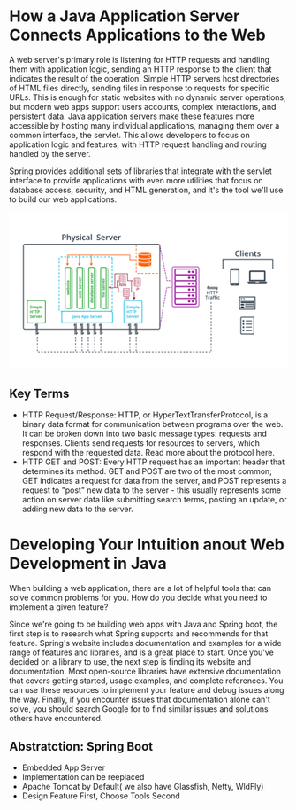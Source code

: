 # How a Java Application Server Connects Applications to the Web

A web server's primary role is listening for HTTP requests and handling them with application logic, sending an HTTP response to the client that indicates the 
result of the operation. Simple HTTP servers host directories of HTML files directly, sending files in response to requests for specific URLs. This is enough 
for static websites with no dynamic server operations, but modern web apps support users accounts, complex interactions, and persistent data. 
Java application servers make these features more accessible by hosting many individual applications, managing them over a common interface, the servlet. 
This allows developers to focus on application logic and features, with HTTP request handling and routing handled by the server.

Spring provides additional sets of libraries that integrate with the servlet interface to provide applications with even more utilities that focus on database access, 
security, and HTML generation, and it's the tool we'll use to build our web applications.

![Java App Server](https://github.com/iamAkolab/udacity_javadev_nanodegree/blob/main/part2_spring_boot_basic/lesson2/l1-06-big-picture.jpg)

## Key Terms
* HTTP Request/Response: HTTP, or HyperTextTransferProtocol, is a binary data format for communication between programs over the web. It can be broken down into two basic message types: requests and responses. Clients send requests for resources to servers, which respond with the requested data. Read more about the protocol here.
* HTTP GET and POST: Every HTTP request has an important header that determines its method. GET and POST are two of the most common; GET indicates a request for data from  the server, and POST represents a request to "post" new data to the server - this usually represents some action on server data like submitting search terms, posting an  update, or adding new data to the server.


# Developing Your Intuition anout Web Development in Java
When building a web application, there are a lot of helpful tools that can solve common problems for you. How do you decide what you need to implement a given feature?

Since we're going to be building web apps with Java and Spring boot, the first step is to research what Spring supports and recommends for that feature. Spring's website includes documentation and examples for a wide range of features and libraries, and is a great place to start. Once you've decided on a library to use, the next step is finding its website and documentation. Most open-source libraries have extensive documentation that covers getting started, usage examples, and complete references. You can use these resources to implement your feature and debug issues along the way. Finally, if you encounter issues that documentation alone can't solve, you should search Google for to find similar issues and solutions others have encountered.


## Abstratction: Spring Boot
* Embedded App Server
* Implementation can  be reeplaced
* Apache Tomcat by Default( we also have Glassfish, Netty, WldFly)
* Design Feature First, Choose Tools Second
